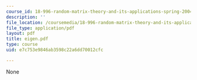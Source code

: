 ```yaml
---
course_id: 18-996-random-matrix-theory-and-its-applications-spring-2004
description: ''
file_location: /coursemedia/18-996-random-matrix-theory-and-its-applications-spring-2004/e7c753e9846ab3598c22a6dd70012cfc_eigen.pdf
file_type: application/pdf
layout: pdf
title: eigen.pdf
type: course
uid: e7c753e9846ab3598c22a6dd70012cfc

---
```

None